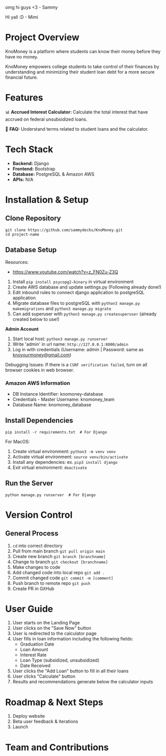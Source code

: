 omg hi guys <3 - Sammy

Hi yall :D - Mimi

# Project Overview
KnoMoney is a platform where students can know their money before they have no money. 

KnoMoney empowers college students to take control of their finances by understanding and minimizing their student loan debt for a more secure financial future.


# Features
📊 **Accrued Interest Calculator:** Calculate the total interest that have accrued on federal unsubsidized loans.

📰 **FAQ:** Understand terms related to student loans and the calculator. 


# Tech Stack
* **Backend:** Django
* **Frontend:** Bootstrap
* **Database:** PostgreSQL & Amazon AWS
* **APIs:** N/A


# Installation & Setup
## Clone Repository
```
git clone https://github.com/sammydecks/KnoMoney.git
cd project-name
```

## Database Setup
Resources:
- https://www.youtube.com/watch?v=z_FN0Zu-Z3Q

1. Install `pip install psycopg2-binary` in virtual environment
2. Create AWS database and update settings.py (Following already done!)
3. Edit inbound rules to connect django application to postgreSQL application
4. Migrate database files to postgreSQL with `python3 manage.py makemigrations` and `python3 manage.py migrate`
5. Can add superuser with `python3 manage.py createsuperuser` (already created below to use!)

**Admin Account**
1. Start local host: `python3 manage.py runserver`
2. Write 'admin' in url name: `http://127.0.0.1:8000/admin`
3. Log in with credentials (Username: admin | Password: same as knoyourmoney@gmail.com)

Debugging Issues: If there is a `CSRF verification failed`, turn on all browser cookies in web browser.



### Amazon AWS Information
- DB Instance Identifier: knomoney-database
- Credentials - Master Username: knomoney_team
- Database Name: knomoney_database

## Install Dependencies
```
pip install -r requirements.txt  # For Django
```
For MacOS:
1. Create virtual environment: `python3 -m venv venv`
2. Activate virtual environment: `source venv/bin/activate`
3. Install any dependencies: ex. `pip3 install django`
4. Exit virtual environment: `deactivate`

## Run the Server
```
python manage.py runserver  # For Django
```

# Version Control
## General Process
1. `cd` into correct directory
2. Pull from main branch `git pull origin main`
3. Create new branch `git branch [branchname]`
4. Change to branch `git checkout [branchname]`
5. Make changes to code
6. Add changed code into local repo `git add .`
7. Commit changed code `git commit -m [comment]`
8. Push branch to remote repo `git push`
9. Create PR in GitHub 

# User Guide
1. User starts on the Landing Page
2. User clicks on the "Save Now" button 
3. User is redirected to the calculator page
4. User fills in loan information including the following fields:
    * Graduation Date
    * Loan Amount
    * Interest Rate
    * Loan Type (subsidized, unsubsidized)
    * Date Received
5. User clicks the "Add Loan" button to fill in all their loans
6. User clicks "Calculate" button
7. Results and recommendations generate below the calculator inputs

# Roadmap & Next Steps
1. Deploy website
2. Beta user feedback & iterations
3. Launch

# Team and Contributions
